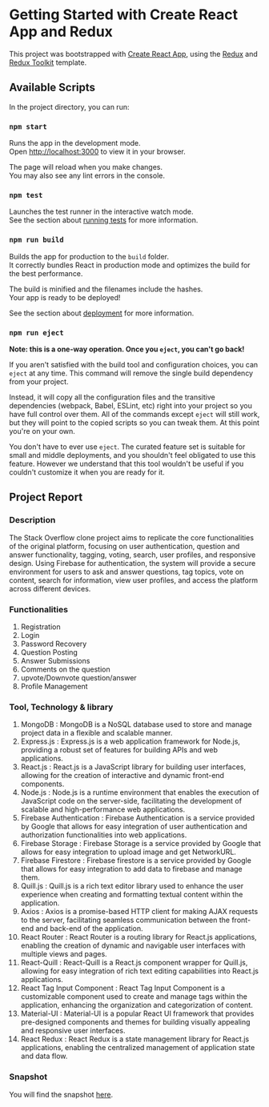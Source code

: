 # Getting Started with Create React App and Redux

This project was bootstrapped with [Create React App](https://github.com/facebook/create-react-app), using the [Redux](https://redux.js.org/) and [Redux Toolkit](https://redux-toolkit.js.org/) template.

## Available Scripts

In the project directory, you can run:

### `npm start`

Runs the app in the development mode.\
Open [http://localhost:3000](http://localhost:3000) to view it in your browser.

The page will reload when you make changes.\
You may also see any lint errors in the console.

### `npm test`

Launches the test runner in the interactive watch mode.\
See the section about [running tests](https://facebook.github.io/create-react-app/docs/running-tests) for more information.

### `npm run build`

Builds the app for production to the `build` folder.\
It correctly bundles React in production mode and optimizes the build for the best performance.

The build is minified and the filenames include the hashes.\
Your app is ready to be deployed!

See the section about [deployment](https://facebook.github.io/create-react-app/docs/deployment) for more information.

### `npm run eject`

**Note: this is a one-way operation. Once you `eject`, you can't go back!**

If you aren't satisfied with the build tool and configuration choices, you can `eject` at any time. This command will remove the single build dependency from your project.

Instead, it will copy all the configuration files and the transitive dependencies (webpack, Babel, ESLint, etc) right into your project so you have full control over them. All of the commands except `eject` will still work, but they will point to the copied scripts so you can tweak them. At this point you're on your own.

You don't have to ever use `eject`. The curated feature set is suitable for small and middle deployments, and you shouldn't feel obligated to use this feature. However we understand that this tool wouldn't be useful if you couldn't customize it when you are ready for it.

## Project Report

### Description 

The Stack Overflow clone project aims to replicate the core functionalities of the
original platform, focusing on user authentication, question and answer functionality, tagging,
voting, search, user profiles, and responsive design. Using Firebase for authentication, the
system will provide a secure environment for users to ask and answer questions, tag topics, vote
on content, search for information, view user profiles, and access the platform across different
devices.


### Functionalities

1. Registration
2. Login
3. Password Recovery
4. Question Posting
5. Answer Submissions
6. Comments on the question
7. upvote/Downvote question/answer
8. Profile Management

### Tool, Technology & library

1. MongoDB : MongoDB is a NoSQL database used to store and manage project data in a flexible and scalable manner.
2. Express.js : Express.js is a web application framework for Node.js, providing a robust set of features for building APIs and web applications.
3. React.js : React.js is a JavaScript library for building user interfaces, allowing for the creation of interactive and dynamic front-end components.
4. Node.js : Node.js is a runtime environment that enables the execution of JavaScript code on the server-side, facilitating the development of scalable and high-performance web applications.
5. Firebase Authentication : Firebase Authentication is a service provided by Google that allows for easy integration of user authentication and authorization functionalities into web applications.
6. Firebase Storage : Firebase Storage is a service provided by Google that allows for easy integration to upload image and get NetworkURL.
7. Firebase Firestore : Firebase firestore is a service provided by Google that allows for easy integration to add data to firebase and manage them.
8. Quill.js : Quill.js is a rich text editor library used to enhance the user experience when creating and formatting textual content within the application.
9. Axios : Axios is a promise-based HTTP client for making AJAX requests to the server, facilitating seamless communication between the front-end and back-end of the application.
10. React Router : React Router is a routing library for React.js applications, enabling the creation of dynamic and navigable user interfaces with multiple views and pages.
11. React-Quill : React-Quill is a React.js component wrapper for Quill.js, allowing for easy integration of rich text editing capabilities into React.js applications.
12. React Tag Input Component : React Tag Input Component is a customizable component used to create and manage tags within the application, enhancing the organization and categorization of content.
13. Material-UI : Material-UI is a popular React UI framework that provides pre-designed components and themes for building visually appealing and responsive user interfaces.
14. React Redux : React Redux is a state management library for React.js applications, enabling the centralized management of application state and data flow.

### Snapshot

You will find the snapshot [here](https://github.com/vraj8811/stack-overflow-clone/blob/main/202212078_StackOverflowClone_report.pdf).
